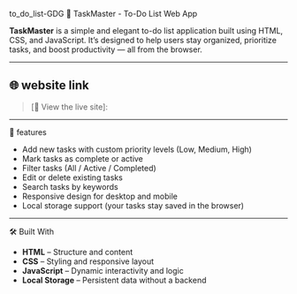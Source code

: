 to_do_list-GDG
 📝 TaskMaster - To-Do List Web App

**TaskMaster** is a simple and elegant to-do list application built using HTML, CSS, and JavaScript. It’s designed to help users stay organized, prioritize tasks, and boost productivity — all from the browser.

---

## 🌐 website link

> [🔗 View the live site]:  

------------------------------------------------------------------

 🚀 features

- Add new tasks with custom priority levels (Low, Medium, High)
- Mark tasks as complete or active
- Filter tasks (All / Active / Completed)
- Edit or delete existing tasks
- Search tasks by keywords
- Responsive design for desktop and mobile
- Local storage support (your tasks stay saved in the browser)

------------------------------------------------------------------

🛠️ Built With

- **HTML** – Structure and content
- **CSS** – Styling and responsive layout
- **JavaScript** – Dynamic interactivity and logic
- **Local Storage** – Persistent data without a backend
